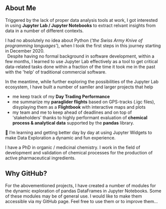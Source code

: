 ## About Me

Triggered by the lack of proper data analysis tools at work, I got interested in using <b>Jupyter Lab / Jupyter Notebooks</b> 
to extract relvant insights from data in a number of different contexts. 
<p>I had no absolutely no idea about Python (<em>'the Swiss Army Knive of programming languages'</em>), when I took the first steps in this journey starting in December 2020.<br> 
    &ensp;Despite having no formal background in software development, within a few months, I learned to use Jupyter Lab effectively as a tool to get critical data-related tasks done 
    within a fraction of the time it took me in the past with the 'help' of traditional commercial software.</p></p>

In the meantime, while further exploring the possibilities of the Jupyter Lab ecosystem, I have built a number of samller and larger projects that help 

  - me keep track of my <b>Day Trading Performance</b>
  - me summarize my <b>paraglider flights</b> based on GPS-tracks (.igc files), disyplaying them as a <b>Flightbook</b> with interactive maps and plots
  - my team and me to keep ahead of deadlines and on top of 'stakeholders' thanks to highly performant evaluation of <b>chemical process & analytical data</b> supported by the <b>pandas</b> library.
  
🌱 I’m learning and getting better day by day at using Jupyter Widgets to make Data Exploration a dynamic and fun experience.

I have a PhD in organic / medicinal chemistry. I work in the field of development and validation of chemical processes for the production of active pharmaceutical ingredients.


## Why GitHub?
For the abovementioned projects, I have created a number of modules for the dynamic exploration of pandas DataFrames in Jupyter Notebooks. Some of these modules may be of general use. 
I would like to make them accessible via my GitHub page. Feel free to use them or to improve them...

 





